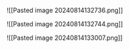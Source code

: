 ![[Pasted image 20240814132736.png]]

![[Pasted image 20240814132744.png]]

![[Pasted image 20240814133007.png]]
